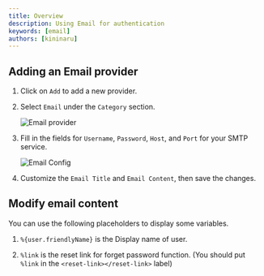 ```yaml
---
title: Overview
description: Using Email for authentication
keywords: [email]
authors: [kininaru]
---
```


## Adding an Email provider

1. Click on `Add` to add a new provider.
2. Select `Email` under the `Category` section.

    ![Email provider](/img/providers/emailprovider.png)

3. Fill in the fields for `Username`, `Password`, `Host`, and `Port` for your SMTP service.

    ![Email Config](/img/providers/emailconfig.png)

4. Customize the `Email Title` and `Email Content`, then save the changes.

## Modify email content

You can use the following placeholders to display some variables.

1. `%{user.friendlyName}` is the Display name of user.

2. `%link` is the reset link for forget password function. (You should put `%link` in the `<reset-link></reset-link>` label)
